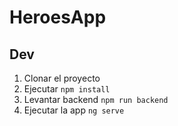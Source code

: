 # HeroesApp

## Dev

1. Clonar el proyecto
2. Ejecutar `npm install`
3. Levantar backend `npm run backend`
4. Ejecutar la app `ng serve`

